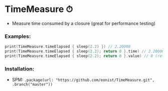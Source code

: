 # TimeMeasure ⏱

- Measure time consumed by a closure (great for performance testing)

### Examples:
```swift
print(TimeMeasure.timeElapsed { sleep(2.2) }) // 2.20000
print(TimeMeasure.timeElapsed { sleep(2.2); return 0 }.time) // 2.20000
print(TimeMeasure.timeElapsed { sleep(2.2); return 0 }.value) // 0 (retrieves the value)
```
### Installation:
- SPM: `.package(url: "https://github.com/eonist/TimeMeasure.git", .branch("master"))`
